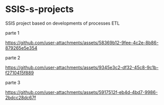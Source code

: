 # SSIS-s-projects
SSIS project based on developments of processes ETL


parte 1

https://github.com/user-attachments/assets/58369b12-9fee-4c2e-8b86-879265e5e354

parte 2

https://github.com/user-attachments/assets/9345e3c2-df32-45c8-9c1b-f2710415f889


parte 3

https://github.com/user-attachments/assets/5917512f-eb4d-4bd7-9986-2bdcc28dc67f
